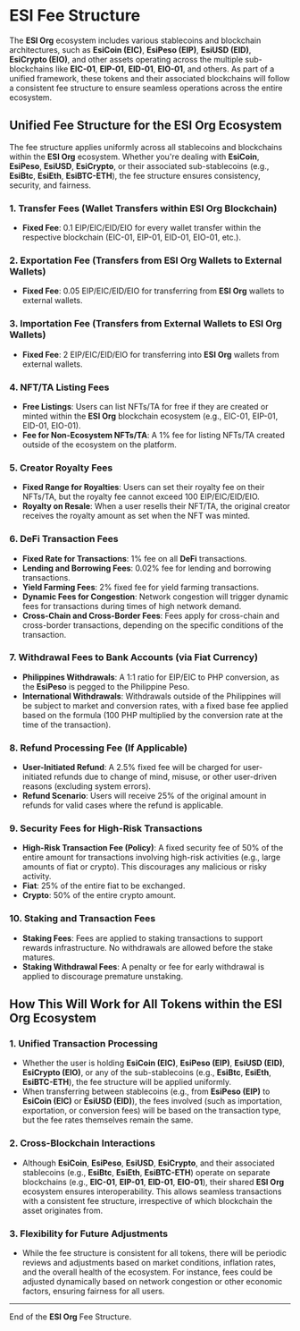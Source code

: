 # ESI Fee Structure

The **ESI Org** ecosystem includes various stablecoins and blockchain architectures, such as **EsiCoin (EIC)**, **EsiPeso (EIP)**, **EsiUSD (EID)**, **EsiCrypto (EIO)**, and other assets operating across the multiple sub-blockchains like **EIC-01**, **EIP-01**, **EID-01**, **EIO-01**, and others. As part of a unified framework, these tokens and their associated blockchains will follow a consistent fee structure to ensure seamless operations across the entire ecosystem.

## Unified Fee Structure for the ESI Org Ecosystem

The fee structure applies uniformly across all stablecoins and blockchains within the **ESI Org** ecosystem. Whether you're dealing with **EsiCoin**, **EsiPeso**, **EsiUSD**, **EsiCrypto**, or their associated sub-stablecoins (e.g., **EsiBtc**, **EsiEth**, **EsiBTC-ETH**), the fee structure ensures consistency, security, and fairness.

### 1. **Transfer Fees (Wallet Transfers within ESI Org Blockchain)**

- **Fixed Fee**: 0.1 EIP/EIC/EID/EIO for every wallet transfer within the respective blockchain (EIC-01, EIP-01, EID-01, EIO-01, etc.).

### 2. **Exportation Fee (Transfers from ESI Org Wallets to External Wallets)**

- **Fixed Fee**: 0.05 EIP/EIC/EID/EIO for transferring from **ESI Org** wallets to external wallets.

### 3. **Importation Fee (Transfers from External Wallets to ESI Org Wallets)**

- **Fixed Fee**: 2 EIP/EIC/EID/EIO for transferring into **ESI Org** wallets from external wallets.

### 4. **NFT/TA Listing Fees**

- **Free Listings**: Users can list NFTs/TA for free if they are created or minted within the **ESI Org** blockchain ecosystem (e.g., EIC-01, EIP-01, EID-01, EIO-01).
- **Fee for Non-Ecosystem NFTs/TA**: A 1% fee for listing NFTs/TA created outside of the ecosystem on the platform.

### 5. **Creator Royalty Fees**

- **Fixed Range for Royalties**: Users can set their royalty fee on their NFTs/TA, but the royalty fee cannot exceed 100 EIP/EIC/EID/EIO.
- **Royalty on Resale**: When a user resells their NFT/TA, the original creator receives the royalty amount as set when the NFT was minted.

### 6. **DeFi Transaction Fees**

- **Fixed Rate for Transactions**: 1% fee on all **DeFi** transactions.
- **Lending and Borrowing Fees**: 0.02% fee for lending and borrowing transactions.
- **Yield Farming Fees**: 2% fixed fee for yield farming transactions.
- **Dynamic Fees for Congestion**: Network congestion will trigger dynamic fees for transactions during times of high network demand.
- **Cross-Chain and Cross-Border Fees**: Fees apply for cross-chain and cross-border transactions, depending on the specific conditions of the transaction.

### 7. **Withdrawal Fees to Bank Accounts (via Fiat Currency)**

- **Philippines Withdrawals**: A 1:1 ratio for EIP/EIC to PHP conversion, as the **EsiPeso** is pegged to the Philippine Peso.
- **International Withdrawals**: Withdrawals outside of the Philippines will be subject to market and conversion rates, with a fixed base fee applied based on the formula (100 PHP multiplied by the conversion rate at the time of the transaction).

### 8. **Refund Processing Fee (If Applicable)**

- **User-Initiated Refund**: A 2.5% fixed fee will be charged for user-initiated refunds due to change of mind, misuse, or other user-driven reasons (excluding system errors).
- **Refund Scenario**: Users will receive 25% of the original amount in refunds for valid cases where the refund is applicable.

### 9. **Security Fees for High-Risk Transactions**

- **High-Risk Transaction Fee (Policy)**: A fixed security fee of 50% of the entire amount for transactions involving high-risk activities (e.g., large amounts of fiat or crypto). This discourages any malicious or risky activity.
- **Fiat**: 25% of the entire fiat to be exchanged.
- **Crypto**: 50% of the entire crypto amount.

### 10. **Staking and Transaction Fees**

- **Staking Fees**: Fees are applied to staking transactions to support rewards infrastructure. No withdrawals are allowed before the stake matures.
- **Staking Withdrawal Fees**: A penalty or fee for early withdrawal is applied to discourage premature unstaking.

## How This Will Work for All Tokens within the ESI Org Ecosystem

### 1. **Unified Transaction Processing**

- Whether the user is holding **EsiCoin (EIC)**, **EsiPeso (EIP)**, **EsiUSD (EID)**, **EsiCrypto (EIO)**, or any of the sub-stablecoins (e.g., **EsiBtc**, **EsiEth**, **EsiBTC-ETH**), the fee structure will be applied uniformly.
- When transferring between stablecoins (e.g., from **EsiPeso (EIP)** to **EsiCoin (EIC)** or **EsiUSD (EID)**), the fees involved (such as importation, exportation, or conversion fees) will be based on the transaction type, but the fee rates themselves remain the same.

### 2. **Cross-Blockchain Interactions**

- Although **EsiCoin**, **EsiPeso**, **EsiUSD**, **EsiCrypto**, and their associated stablecoins (e.g., **EsiBtc**, **EsiEth**, **EsiBTC-ETH**) operate on separate blockchains (e.g., **EIC-01**, **EIP-01**, **EID-01**, **EIO-01**), their shared **ESI Org** ecosystem ensures interoperability. This allows seamless transactions with a consistent fee structure, irrespective of which blockchain the asset originates from.

### 3. **Flexibility for Future Adjustments**

- While the fee structure is consistent for all tokens, there will be periodic reviews and adjustments based on market conditions, inflation rates, and the overall health of the ecosystem. For instance, fees could be adjusted dynamically based on network congestion or other economic factors, ensuring fairness for all users.

---

End of the **ESI Org** Fee Structure.
